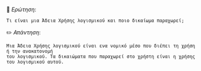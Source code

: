 📌 *Ερώτηση*:  

`Τι είναι μια Άδεια Χρήσης λογισμικού και ποιο δικαίωμα παραχωρεί;`

✏️ *Απάντηση*:  

```
Μια Άδεια Χρήσης λογισμικού είναι ενα νομικό μέσο που διέπει τη χρήση ή την ανακατονομή 
του λογισμικού. Τα δικαιώματα που παραχωρεί στο χρήστη είναι η χρήσης του λογισμικού αυτού.
```
